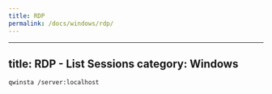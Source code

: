 ```yaml
---
title: RDP
permalink: /docs/windows/rdp/
---
```

---
title: RDP - List Sessions
category: Windows
---

```
qwinsta /server:localhost
```
